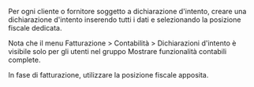 Per ogni cliente o fornitore soggetto a dichiarazione d'intento, creare
una dichiarazione d'intento inserendo tutti i dati e selezionando la
posizione fiscale dedicata.

Nota che il menu Fatturazione \> Contabilità \> Dichiarazioni d'intento
è visibile solo per gli utenti nel gruppo Mostrare funzionalità
contabili complete.

In fase di fatturazione, utilizzare la posizione fiscale apposita.
